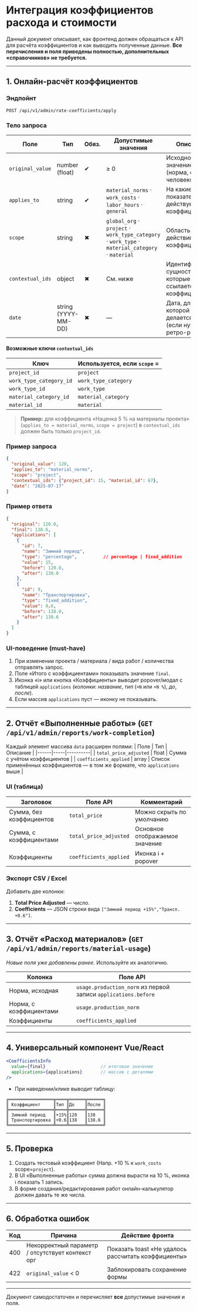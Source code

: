 # Интеграция коэффициентов расхода и стоимости

Данный документ описывает, как фронтенд должен обращаться к API для расчёта коэффициентов и как выводить полученные данные. **Все перечисления и поля приведены полностью, дополнительных «справочников» не требуется.**

---

## 1. Онлайн-расчёт коэффициентов

### Эндпойнт
```
POST /api/v1/admin/rate-coefficients/apply
```

### Тело запроса
| Поле | Тип | Обяз. | Допустимые значения | Описание |
|------|-----|-------|---------------------|----------|
| `original_value` | number (float) | ✔ | ≥ 0 | Исходное значение (норма, сумма, человеко-часы) |
| `applies_to` | string | ✔ | `material_norms` · `work_costs` · `labor_hours` · `general` | На какие показатели действует коэффициент |
| `scope` | string | ✖ | `global_org` · `project` · `work_type_category` · `work_type` · `material_category` · `material` | Область действия коэффициента |
| `contextual_ids` | object | ✖ | См. ниже | Идентификаторы сущностей, на которые ссылается коэффициент |
| `date` | string (YYYY-MM-DD) | ✖ | — | Дата, для которой делается расчёт (если нужен ретро-расчёт) |

#### Возможные ключи `contextual_ids`
| Ключ | Используется, если `scope` = |
|------|---------------------------|
| `project_id` | `project` |
| `work_type_category_id` | `work_type_category` |
| `work_type_id` | `work_type` |
| `material_category_id` | `material_category` |
| `material_id` | `material` |

> **Пример:** для коэффициента «Наценка 5 % на материалы проекта» (`applies_to = material_norms`, `scope = project`) в `contextual_ids` должен быть только `project_id`.

### Пример запроса
```json
{
  "original_value": 120,
  "applies_to": "material_norms",
  "scope": "project",
  "contextual_ids": {"project_id": 15, "material_id": 67},
  "date": "2025-07-17"
}
```

### Пример ответа
```json
{
  "original": 120.0,
  "final": 138.6,
  "applications": [
    {
      "id": 7,
      "name": "Зимний период",
      "type": "percentage",          // percentage | fixed_addition
      "value": 15,
      "before": 120.0,
      "after": 138.0
    },
    {
      "id": 9,
      "name": "Транспортировка",
      "type": "fixed_addition",
      "value": 0.6,
      "before": 138.0,
      "after": 138.6
    }
  ]
}
```

### UI-поведение (must-have)
1. При изменении проекта / материала / вида работ / количества отправлять запрос.
2. Поле «Итого с коэффициентами» показывать значение `final`.
3. Иконка «ℹ» или кнопка «Коэффициенты» выводит popover/модал с таблицей `applications` (колонки: *название*, *тип* (`+N` или `+N %`), *до*, *после*).
4. Если массив `applications` пуст — иконку не показывать.

---

## 2. Отчёт «Выполненные работы» (`GET /api/v1/admin/reports/work-completion`)

Каждый элемент массива `data` расширен полями:
| Поле | Тип | Описание |
|------|-----|----------|
| `total_price_adjusted` | float | Сумма с учётом коэффициентов |
| `coefficients_applied` | array | Список применённых коэффициентов — в том же формате, что `applications` выше |

### UI (таблица)
| Заголовок | Поле API | Комментарий |
|-----------|----------|-------------|
| Сумма, без коэффициентов | `total_price` | Можно скрыть по умолчанию |
| Сумма, с коэффициентами | `total_price_adjusted` | Основное отображаемое значение |
| Коэффициенты | `coefficients_applied` | Иконка ℹ + popover |

### Экспорт CSV / Excel
Добавить две колонки:
1. **Total Price Adjusted** — число.
2. **Coefficients** — JSON строки вида `["Зимний период +15%","Трансп. +0.6"]`.

---

## 3. Отчёт «Расход материалов» (`GET /api/v1/admin/reports/material-usage`)

*Новые поля уже добавлены ранее.*  Используйте их аналогично.

| Колонка | Поле API |
|---------|----------|
| Норма, исходная | `usage.production_norm` из первой записи `applications.before` |
| Норма, с коэффициентами | `usage.production_norm` |
| Коэффициенты | `coefficients_applied` |

---

## 4. Универсальный компонент Vue/React
```jsx
<CoefficientsInfo
  value={final}                     // итоговое значение
  applications={applications}       // массив с деталями
/>
```
* При наведении/клике выводит таблицу:
```
╔═════════════════╦════╦══════╦══════╗
║ Коэффициент     ║Тип ║До    ║После ║
╠═════════════════╬════╬══════╬══════╣
║ Зимний период   ║+15%║120   ║138   ║
║ Транспортировка ║+0.6║138   ║138.6 ║
╚═════════════════╩════╩══════╩══════╝
```

---

## 5. Проверка
1. Создать тестовый коэффициент (Напр. +10 % к `work_costs` scope=`project`).
2. В UI «Выполненные работы» сумма должна вырасти на 10 %, иконка ℹ показать 1 запись.
3. В форме создания/редактирования работ онлайн-калькулятор должен давать те же числа.

---

## 6. Обработка ошибок
| Код | Причина | Действие фронта |
|-----|---------|-----------------|
| 400 | Некорректный параметр / отсутствует контекст орг | Показать toast «Не удалось рассчитать коэффициенты» |
| 422 | `original_value` < 0 | Заблокировать сохранение формы |

---

Документ самодостаточен и перечисляет **все** допустимые значения и поля. 